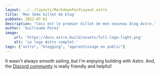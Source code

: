 ```yaml
---
layout: ../../layouts/MarkdownPostLayout.astro
title: 'Mon 3ème billet de blog'
pubDate: 2022-07-01
description: 'Ceci est le premier billet de mon nouveau blog Astro.'
author: 'Guillaume Porez'
image:
    url: 'https://docs.astro.build/assets/full-logo-light.png'
    alt: 'Le logo Astro complet.'
tags: ["astro", "blogging", "apprentissage en public"]
---
```

It wasn't always smooth sailing, but I'm enjoying building with Astro. And, the [Discord community](https://astro.build/chat) is really friendly and helpful!